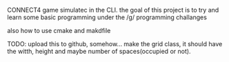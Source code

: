
CONNECT4 game simulatec in the CLI. 
the goal of this project is to try and learn some basic programming under the /g/ programming challanges


also how to use cmake and makdfile


TODO: upload this to github, somehow...
make the grid class, it should have the witth, height and maybe number of spaces(occupied or not). 
